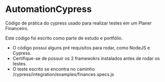 # AutomationCypress
Código de prática do cypress usado para realizar testes em um Planer Financeiro.

Este código foi escrito como parte de estudo e portfólio.

* O código possui alguns pré requisitos para rodar, como NodeJS e Cypress.
* Certifique-se de possuir os 2 framewokrs instalados antes de rodar os testes.
* O teste escrito se encontra no caminho /cypress/integration/examples/finances.specs.js
